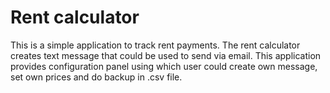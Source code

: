 # Rent calculator

This is a simple application to track rent payments.
The rent calculator creates text message that could be 
used to send via email. 
This application provides configuration panel
using which user could create own message, set own prices
and do backup in .csv file.
